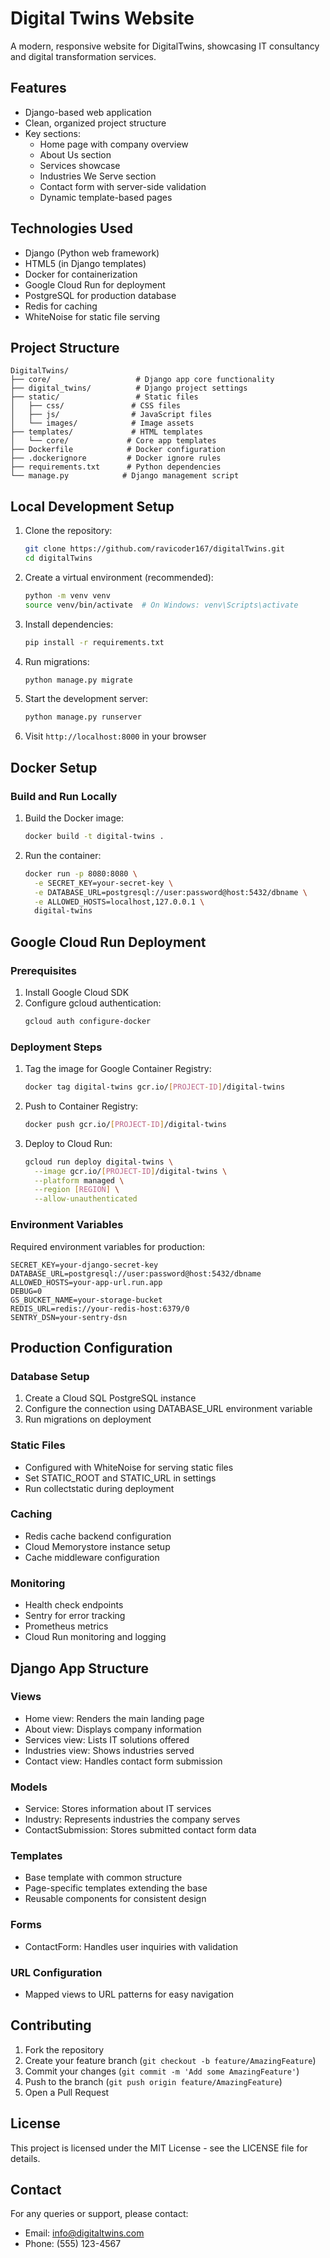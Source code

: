 # Digital Twins Website

A modern, responsive website for DigitalTwins, showcasing IT consultancy and digital transformation services.

## Features

- Django-based web application
- Clean, organized project structure
- Key sections:
  - Home page with company overview
  - About Us section
  - Services showcase
  - Industries We Serve section
  - Contact form with server-side validation
  - Dynamic template-based pages

## Technologies Used

- Django (Python web framework)
- HTML5 (in Django templates)
- Docker for containerization
- Google Cloud Run for deployment
- PostgreSQL for production database
- Redis for caching
- WhiteNoise for static file serving

## Project Structure

```
DigitalTwins/
├── core/                   # Django app core functionality
├── digital_twins/          # Django project settings
├── static/                 # Static files
│   ├── css/               # CSS files
│   ├── js/                # JavaScript files
│   └── images/            # Image assets
├── templates/             # HTML templates
│   └── core/             # Core app templates
├── Dockerfile            # Docker configuration
├── .dockerignore         # Docker ignore rules
├── requirements.txt      # Python dependencies
└── manage.py            # Django management script
```

## Local Development Setup

1. Clone the repository:
   ```bash
   git clone https://github.com/ravicoder167/digitalTwins.git
   cd digitalTwins
   ```

2. Create a virtual environment (recommended):
   ```bash
   python -m venv venv
   source venv/bin/activate  # On Windows: venv\Scripts\activate
   ```

3. Install dependencies:
   ```bash
   pip install -r requirements.txt
   ```

4. Run migrations:
   ```bash
   python manage.py migrate
   ```

5. Start the development server:
   ```bash
   python manage.py runserver
   ```

6. Visit `http://localhost:8000` in your browser

## Docker Setup

### Build and Run Locally

1. Build the Docker image:
   ```bash
   docker build -t digital-twins .
   ```

2. Run the container:
   ```bash
   docker run -p 8080:8080 \
     -e SECRET_KEY=your-secret-key \
     -e DATABASE_URL=postgresql://user:password@host:5432/dbname \
     -e ALLOWED_HOSTS=localhost,127.0.0.1 \
     digital-twins
   ```

## Google Cloud Run Deployment

### Prerequisites

1. Install Google Cloud SDK
2. Configure gcloud authentication:
   ```bash
   gcloud auth configure-docker
   ```

### Deployment Steps

1. Tag the image for Google Container Registry:
   ```bash
   docker tag digital-twins gcr.io/[PROJECT-ID]/digital-twins
   ```

2. Push to Container Registry:
   ```bash
   docker push gcr.io/[PROJECT-ID]/digital-twins
   ```

3. Deploy to Cloud Run:
   ```bash
   gcloud run deploy digital-twins \
     --image gcr.io/[PROJECT-ID]/digital-twins \
     --platform managed \
     --region [REGION] \
     --allow-unauthenticated
   ```

### Environment Variables

Required environment variables for production:

```plaintext
SECRET_KEY=your-django-secret-key
DATABASE_URL=postgresql://user:password@host:5432/dbname
ALLOWED_HOSTS=your-app-url.run.app
DEBUG=0
GS_BUCKET_NAME=your-storage-bucket
REDIS_URL=redis://your-redis-host:6379/0
SENTRY_DSN=your-sentry-dsn
```

## Production Configuration

### Database Setup

1. Create a Cloud SQL PostgreSQL instance
2. Configure the connection using DATABASE_URL environment variable
3. Run migrations on deployment

### Static Files

- Configured with WhiteNoise for serving static files
- Set STATIC_ROOT and STATIC_URL in settings
- Run collectstatic during deployment

### Caching

- Redis cache backend configuration
- Cloud Memorystore instance setup
- Cache middleware configuration

### Monitoring

- Health check endpoints
- Sentry for error tracking
- Prometheus metrics
- Cloud Run monitoring and logging

## Django App Structure

### Views
- Home view: Renders the main landing page
- About view: Displays company information
- Services view: Lists IT solutions offered
- Industries view: Shows industries served
- Contact view: Handles contact form submission

### Models
- Service: Stores information about IT services
- Industry: Represents industries the company serves
- ContactSubmission: Stores submitted contact form data

### Templates
- Base template with common structure
- Page-specific templates extending the base
- Reusable components for consistent design

### Forms
- ContactForm: Handles user inquiries with validation

### URL Configuration
- Mapped views to URL patterns for easy navigation

## Contributing

1. Fork the repository
2. Create your feature branch (`git checkout -b feature/AmazingFeature`)
3. Commit your changes (`git commit -m 'Add some AmazingFeature'`)
4. Push to the branch (`git push origin feature/AmazingFeature`)
5. Open a Pull Request

## License

This project is licensed under the MIT License - see the LICENSE file for details.

## Contact

For any queries or support, please contact:
- Email: info@digitaltwins.com
- Phone: (555) 123-4567
